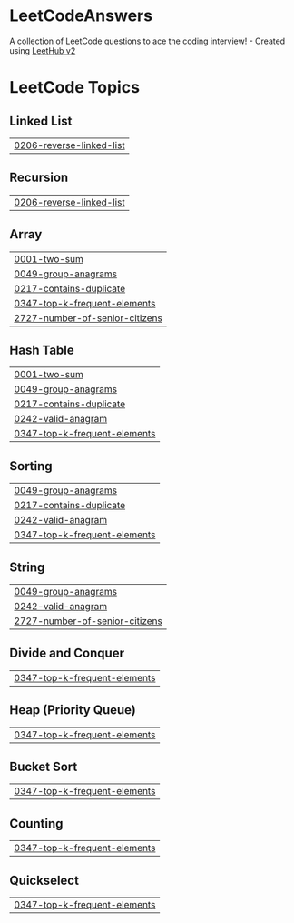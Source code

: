 # LeetCodeAnswers
A collection of LeetCode questions to ace the coding interview! - Created using [LeetHub v2](https://github.com/arunbhardwaj/LeetHub-2.0)

<!---LeetCode Topics Start-->
# LeetCode Topics
## Linked List
|  |
| ------- |
| [0206-reverse-linked-list](https://github.com/Eznone/LeetCodeAnswers/tree/master/0206-reverse-linked-list) |
## Recursion
|  |
| ------- |
| [0206-reverse-linked-list](https://github.com/Eznone/LeetCodeAnswers/tree/master/0206-reverse-linked-list) |
## Array
|  |
| ------- |
| [0001-two-sum](https://github.com/Eznone/LeetCodeAnswers/tree/master/0001-two-sum) |
| [0049-group-anagrams](https://github.com/Eznone/LeetCodeAnswers/tree/master/0049-group-anagrams) |
| [0217-contains-duplicate](https://github.com/Eznone/LeetCodeAnswers/tree/master/0217-contains-duplicate) |
| [0347-top-k-frequent-elements](https://github.com/Eznone/LeetCodeAnswers/tree/master/0347-top-k-frequent-elements) |
| [2727-number-of-senior-citizens](https://github.com/Eznone/LeetCodeAnswers/tree/master/2727-number-of-senior-citizens) |
## Hash Table
|  |
| ------- |
| [0001-two-sum](https://github.com/Eznone/LeetCodeAnswers/tree/master/0001-two-sum) |
| [0049-group-anagrams](https://github.com/Eznone/LeetCodeAnswers/tree/master/0049-group-anagrams) |
| [0217-contains-duplicate](https://github.com/Eznone/LeetCodeAnswers/tree/master/0217-contains-duplicate) |
| [0242-valid-anagram](https://github.com/Eznone/LeetCodeAnswers/tree/master/0242-valid-anagram) |
| [0347-top-k-frequent-elements](https://github.com/Eznone/LeetCodeAnswers/tree/master/0347-top-k-frequent-elements) |
## Sorting
|  |
| ------- |
| [0049-group-anagrams](https://github.com/Eznone/LeetCodeAnswers/tree/master/0049-group-anagrams) |
| [0217-contains-duplicate](https://github.com/Eznone/LeetCodeAnswers/tree/master/0217-contains-duplicate) |
| [0242-valid-anagram](https://github.com/Eznone/LeetCodeAnswers/tree/master/0242-valid-anagram) |
| [0347-top-k-frequent-elements](https://github.com/Eznone/LeetCodeAnswers/tree/master/0347-top-k-frequent-elements) |
## String
|  |
| ------- |
| [0049-group-anagrams](https://github.com/Eznone/LeetCodeAnswers/tree/master/0049-group-anagrams) |
| [0242-valid-anagram](https://github.com/Eznone/LeetCodeAnswers/tree/master/0242-valid-anagram) |
| [2727-number-of-senior-citizens](https://github.com/Eznone/LeetCodeAnswers/tree/master/2727-number-of-senior-citizens) |
## Divide and Conquer
|  |
| ------- |
| [0347-top-k-frequent-elements](https://github.com/Eznone/LeetCodeAnswers/tree/master/0347-top-k-frequent-elements) |
## Heap (Priority Queue)
|  |
| ------- |
| [0347-top-k-frequent-elements](https://github.com/Eznone/LeetCodeAnswers/tree/master/0347-top-k-frequent-elements) |
## Bucket Sort
|  |
| ------- |
| [0347-top-k-frequent-elements](https://github.com/Eznone/LeetCodeAnswers/tree/master/0347-top-k-frequent-elements) |
## Counting
|  |
| ------- |
| [0347-top-k-frequent-elements](https://github.com/Eznone/LeetCodeAnswers/tree/master/0347-top-k-frequent-elements) |
## Quickselect
|  |
| ------- |
| [0347-top-k-frequent-elements](https://github.com/Eznone/LeetCodeAnswers/tree/master/0347-top-k-frequent-elements) |
<!---LeetCode Topics End-->